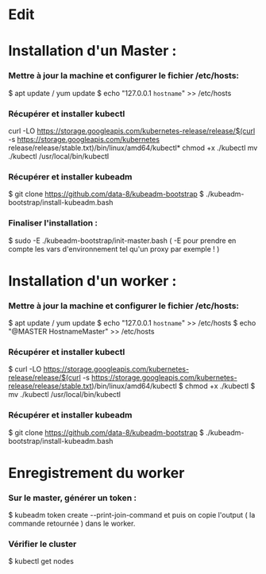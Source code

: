 # Edit
# Installation d'un Master :
### Mettre à jour la machine et configurer le fichier /etc/hosts: 
$ apt update / yum update
$ echo "127.0.0.1 `hostname`" >> /etc/hosts

### Récupérer et installer kubectl

curl -LO https://storage.googleapis.com/kubernetes-release/release/$(curl -s https://storage.googleapis.com/kubernetes release/release/stable.txt)/bin/linux/amd64/kubectl*
chmod +x ./kubectl
mv ./kubectl /usr/local/bin/kubectl

### Récupérer et installer kubeadm
$ git clone https://github.com/data-8/kubeadm-bootstrap
$ ./kubeadm-bootstrap/install-kubeadm.bash

### Finaliser l'installation :
$ sudo -E ./kubeadm-bootstrap/init-master.bash    ( -E pour prendre en compte les vars d'environnement tel qu'un proxy par exemple ! )

# Installation d'un worker :
### Mettre à jour la machine et configurer le fichier /etc/hosts: 
$ apt update / yum update
$ echo "127.0.0.1 `hostname`" >> /etc/hosts
$ echo "@MASTER HostnameMaster" >>  /etc/hosts

### Récupérer et installer kubectl
$ curl -LO https://storage.googleapis.com/kubernetes-release/release/$(curl -s https://storage.googleapis.com/kubernetes-release/release/stable.txt)/bin/linux/amd64/kubectl
$ chmod +x ./kubectl
$ mv ./kubectl /usr/local/bin/kubectl

### Récupérer et installer kubeadm
$ git clone https://github.com/data-8/kubeadm-bootstrap
$ ./kubeadm-bootstrap/install-kubeadm.bash

# Enregistrement du worker
### Sur le master, générer un token :
$ kubeadm token create --print-join-command
et puis on copie l'output ( la commande retournée ) dans le worker.

### Vérifier le cluster
$ kubectl get nodes
